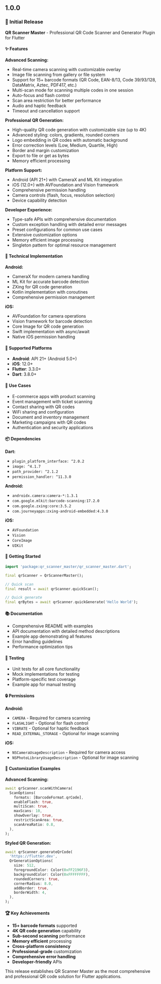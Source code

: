 ## 1.0.0

### 🎉 Initial Release

**QR Scanner Master** - Professional QR Code Scanner and Generator Plugin for Flutter

#### ✨ Features

**Advanced Scanning:**
- Real-time camera scanning with customizable overlay
- Image file scanning from gallery or file system
- Support for 15+ barcode formats (QR Code, EAN-8/13, Code 39/93/128, DataMatrix, Aztec, PDF417, etc.)
- Multi-scan mode for scanning multiple codes in one session
- Auto-focus and flash control
- Scan area restriction for better performance
- Audio and haptic feedback
- Timeout and cancellation support

**Professional QR Generation:**
- High-quality QR code generation with customizable size (up to 4K)
- Advanced styling: colors, gradients, rounded corners
- Logo embedding in QR codes with automatic background
- Error correction levels (Low, Medium, Quartile, High)
- Border and margin customization
- Export to file or get as bytes
- Memory efficient processing

**Platform Support:**
- Android (API 21+) with CameraX and ML Kit integration
- iOS (12.0+) with AVFoundation and Vision framework
- Comprehensive permission handling
- Camera controls (flash, focus, resolution selection)
- Device capability detection

**Developer Experience:**
- Type-safe APIs with comprehensive documentation
- Custom exception handling with detailed error messages
- Preset configurations for common use cases
- Extensive customization options
- Memory efficient image processing
- Singleton pattern for optimal resource management

#### 🔧 Technical Implementation

**Android:**
- CameraX for modern camera handling
- ML Kit for accurate barcode detection
- ZXing for QR code generation
- Kotlin implementation with coroutines
- Comprehensive permission management

**iOS:**
- AVFoundation for camera operations
- Vision framework for barcode detection
- Core Image for QR code generation
- Swift implementation with async/await
- Native iOS permission handling

#### 📱 Supported Platforms

- **Android**: API 21+ (Android 5.0+)
- **iOS**: 12.0+
- **Flutter**: 3.3.0+
- **Dart**: 3.8.0+

#### 🎯 Use Cases

- E-commerce apps with product scanning
- Event management with ticket scanning
- Contact sharing with QR codes
- WiFi sharing and configuration
- Document and inventory management
- Marketing campaigns with QR codes
- Authentication and security applications

#### 📦 Dependencies

**Dart:**
- `plugin_platform_interface: ^2.0.2`
- `image: ^4.1.7`
- `path_provider: ^2.1.2`
- `permission_handler: ^11.3.0`

**Android:**
- `androidx.camera:camera-*:1.3.1`
- `com.google.mlkit:barcode-scanning:17.2.0`
- `com.google.zxing:core:3.5.2`
- `com.journeyapps:zxing-android-embedded:4.3.0`

**iOS:**
- `AVFoundation`
- `Vision`
- `CoreImage`
- `UIKit`

#### 🚀 Getting Started

```dart
import 'package:qr_scanner_master/qr_scanner_master.dart';

final qrScanner = QrScannerMaster();

// Quick scan
final result = await qrScanner.quickScan();

// Quick generate
final qrBytes = await qrScanner.quickGenerate('Hello World');
```

#### 📚 Documentation

- Comprehensive README with examples
- API documentation with detailed method descriptions
- Example app demonstrating all features
- Error handling guidelines
- Performance optimization tips

#### 🧪 Testing

- Unit tests for all core functionality
- Mock implementations for testing
- Platform-specific test coverage
- Example app for manual testing

#### 🔒 Permissions

**Android:**
- `CAMERA` - Required for camera scanning
- `FLASHLIGHT` - Optional for flash control
- `VIBRATE` - Optional for haptic feedback
- `READ_EXTERNAL_STORAGE` - Optional for image scanning

**iOS:**
- `NSCameraUsageDescription` - Required for camera access
- `NSPhotoLibraryUsageDescription` - Optional for image scanning

#### 🎨 Customization Examples

**Advanced Scanning:**
```dart
await qrScanner.scanWithCamera(
  ScanOptions(
    formats: [BarcodeFormat.qrCode],
    enableFlash: true,
    multiScan: true,
    maxScans: 10,
    showOverlay: true,
    restrictScanArea: true,
    scanAreaRatio: 0.8,
  ),
);
```

**Styled QR Generation:**
```dart
await qrScanner.generateQrCode(
  'https://flutter.dev',
  QrGenerationOptions(
    size: 512,
    foregroundColor: Color(0xFF2196F3),
    backgroundColor: Color(0xFFFFFFFF),
    roundedCorners: true,
    cornerRadius: 8.0,
    addBorder: true,
    borderWidth: 4,
  ),
);
```

#### 🏆 Key Achievements

- **15+ barcode formats** supported
- **4K QR code generation** capability
- **Sub-second scanning** performance
- **Memory efficient** processing
- **Cross-platform consistency**
- **Professional-grade** customization
- **Comprehensive error handling**
- **Developer-friendly** APIs

This release establishes QR Scanner Master as the most comprehensive and professional QR code solution for Flutter applications.
